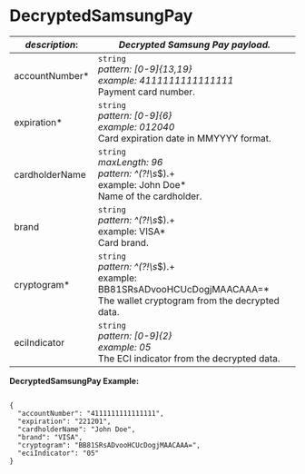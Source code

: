 
# DecryptedSamsungPay

| *description*:   | *Decrypted Samsung Pay payload.*|
|----|----|
| accountNumber* |    ``` string ```  <br/>  *pattern: [0-9]{13,19}  <br/> example: 4111111111111111*  <br/> Payment card number.|
| expiration* |     ``` string ```  <br/>  *pattern: [0-9]{6}  <br/> example: 012040* <br/>  Card expiration date in MMYYYY format.| 
| cardholderName |    ``` string ``` <br/>  *maxLength: 96  <br/> pattern: ^(?!\s*$).+  <br/> example: John Doe*  <br/> Name of the cardholder.|
| brand |    ``` string ```  <br/>  *pattern: ^(?!\s*$).+  <br/> example: VISA*  <br/> Card brand.|
| cryptogram* |    ``` string ```  <br/>  *pattern: ^(?!\s*$).+  <br/> example: BB81SRsADvooHCUcDogjMAACAAA=*  <br/> The wallet cryptogram from the decrypted data.|
| eciIndicator |    ``` string ```  <br/>  *pattern: [0-9]{2}  <br/> example: 05*  <br/> The ECI indicator from the decrypted data.|

**DecryptedSamsungPay Example:**

```{r}

{
  "accountNumber": "4111111111111111",
  "expiration": "221201",
  "cardholderName": "John Doe",
  "brand": "VISA",
  "cryptogram": "BB81SRsADvooHCUcDogjMAACAAA=",
  "eciIndicator": "05"
}
``` 




